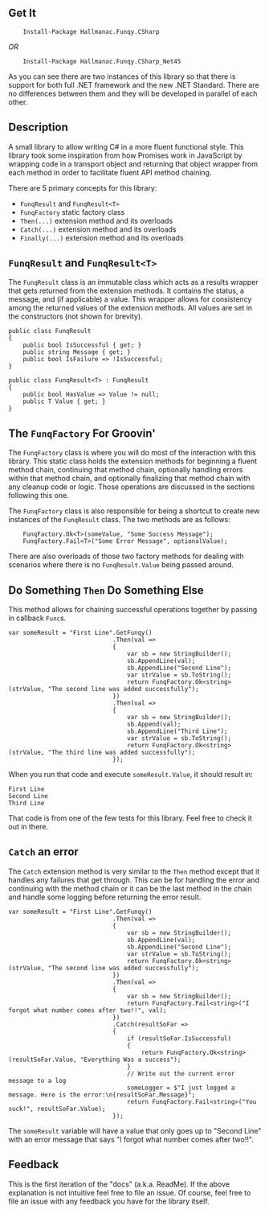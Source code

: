 ## Get It
```
	Install-Package Hallmanac.Funqy.CSharp
```
_*OR*_
```
    Install-Package Hallmanac.Funqy.CSharp_Net45
```
As you can see there are two instances of this library so that there is support for both full .NET framework and the new .NET Standard. There are no differences between them and they will be developed in parallel of each other.

## Description
A small library to allow writing C# in a more fluent functional style. This library took some inspiration from how Promises work in JavaScript by wrapping code in a transport object and returning that object wrapper from each method in order to facilitate fluent API method chaining.

There are 5 primary concepts for this library:

- `FunqResult` and `FunqResult<T>`
- `FunqFactory` static factory class
- `Then(...)` extension method and its overloads
- `Catch(...)` extension method and its overloads
- `Finally(...)` extension method and its overloads

## `FunqResult` and `FunqResult<T>`
The `FunqResult` class is an immutable class which acts as a results wrapper that gets returned from the extension methods. It contains the status, a message, and (if applicable) a value. This wrapper allows for consistency among the returned values of the extension methods. All values are set in the constructors (not shown for brevity).

```
public class FunqResult
{
    public bool IsSuccessful { get; }
    public string Message { get; }
    public bool IsFailure => !IsSuccessful;
}

public class FunqResult<T> : FunqResult
{
    public bool HasValue => Value != null;
    public T Value { get; }
}

```

## The `FunqFactory` For Groovin'
The `FunqFactory` class is where you will do most of the interaction with this library. This static class holds the extension methods for beginning a fluent method chain, continuing that method chain, optionally handling errors within that method chain, and optionally finalizing that method chain with any cleanup code or logic. Those operations are discussed in the sections following this one.

The `FunqFactory` class is also responsible for being a shortcut to create new instances of the `FunqResult` class. The two methods are as follows:

```
    FunqFactory.Ok<T>(someValue, "Some Success Message");
    FunqFactory.Fail<T>("Some Error Message", optionalValue);
```

There are also overloads of those two factory methods for dealing with scenarios where there is no `FunqResult.Value` being passed around.

## Do Something `Then` Do Something Else
This method allows for chaining successful operations together by passing in callback `Func`s. 

```
var someResult = "First Line".GetFunqy()
                             .Then(val =>
                             {
                                 var sb = new StringBuilder();
                                 sb.AppendLine(val);
                                 sb.AppendLine("Second Line");
                                 var strValue = sb.ToString();
                                 return FunqFactory.Ok<string>(strValue, "The second line was added successfully");
                             })
                             .Then(val =>
                             {
                                 var sb = new StringBuilder();
                                 sb.Append(val);
                                 sb.AppendLine("Third Line");
                                 var strValue = sb.ToString();
                                 return FunqFactory.Ok<string>(strValue, "The third line was added successfully");
                             });
```

When you run that code and execute `someResult.Value`, it should result in:

```
First Line
Second Line
Third Line
```

That code is from one of the few tests for this library. Feel free to check it out in there.

## `Catch` an error
The `Catch` extension method is very similar to the `Then` method except that it handles any failures that get through. This can be for handling the error and continuing with the method chain or it can be the last method in the chain and handle some logging before returning the error result.

```
var someResult = "First Line".GetFunqy()
                             .Then(val =>
                             {
                                 var sb = new StringBuilder();
                                 sb.AppendLine(val);
                                 sb.AppendLine("Second Line");
                                 var strValue = sb.ToString();
                                 return FunqFactory.Ok<string>(strValue, "The second line was added successfully");
                             })
                             .Then(val =>
                             {
                                 var sb = new StringBuilder();
                                 return FunqFactory.Fail<string>("I forgot what number comes after two!!", val);
                             })
                             .Catch(resultSoFar =>
                             {
                                 if (resultSoFar.IsSuccessful)
                                 {
                                     return FunqFactory.Ok<string>(resultSoFar.Value, "Everything Was a success");
                                 }
                                 // Write out the current error message to a log
                                 someLogger = $"I just logged a message. Here is the error:\n{resultSoFar.Message}";
                                 return FunqFactory.Fail<string>("You suck!", resultSoFar.Value);
                             });
```

The `someResult` variable will have a value that only goes up to "Second Line" with an error message that says "I forgot what number comes after two!!". 

## Feedback
This is the first iteration of the "docs" (a.k.a. ReadMe). If the above explanation is not intuitive feel free to file an issue. Of course, feel free to file an issue with any feedback you have for the library itself.

